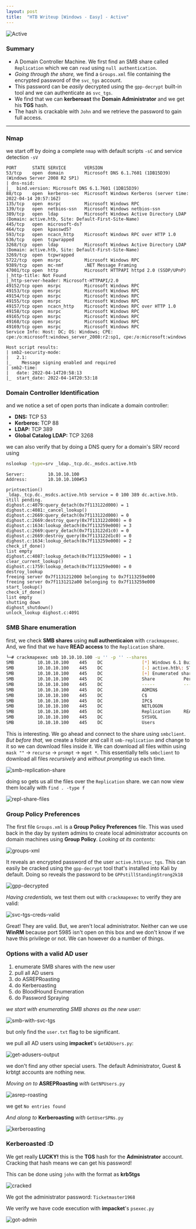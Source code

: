 ```yaml
---
layout: post
title:  "HTB Writeup [Windows - Easy] - Active"
---
```


![Active](/assets/Active/Active.png)

### Summary
- A Domain Controller Machine. We first find an SMB share called `Replication` which we can `read` using `null authentication`.
- *Going through the share,* we find a `Groups.xml` file containing the encrypted password of the `svc_tgs` account.
- This password can be *easily* decrypted using the `gpp-decrypt` built-in tool and we can authenticate as `svc_tgs`.
- We find that we can **kerberoast** the **Domain Administrator** and we get his **TGS** hash.
- The hash is crackable with `John` and we retrieve the password to gain full access.

---

### Nmap
we start off by doing a complete `nmap` with default scripts `-sC` and service detection `-sV`
```
PORT      STATE SERVICE       VERSION          
53/tcp    open  domain        Microsoft DNS 6.1.7601 (1DB15D39) (Windows Server 2008 R2 SP1)
| dns-nsid:                 
|_  bind.version: Microsoft DNS 6.1.7601 (1DB15D39)
88/tcp    open  kerberos-sec  Microsoft Windows Kerberos (server time: 2022-04-14 20:57:16Z)
135/tcp   open  msrpc         Microsoft Windows RPC                                                               
139/tcp   open  netbios-ssn   Microsoft Windows netbios-ssn
389/tcp   open  ldap          Microsoft Windows Active Directory LDAP (Domain: active.htb, Site: Default-First-Site-Name)
445/tcp   open  microsoft-ds?                  
464/tcp   open  kpasswd5?      
593/tcp   open  ncacn_http    Microsoft Windows RPC over HTTP 1.0
636/tcp   open  tcpwrapped                      
3268/tcp  open  ldap          Microsoft Windows Active Directory LDAP (Domain: active.htb, Site: Default-First-Site-Name)
3269/tcp  open  tcpwrapped                                                                                        
5722/tcp  open  msrpc         Microsoft Windows RPC
9389/tcp  open  mc-nmf        .NET Message Framing
47001/tcp open  http          Microsoft HTTPAPI httpd 2.0 (SSDP/UPnP)
|_http-title: Not Found                         
|_http-server-header: Microsoft-HTTPAPI/2.0    
49152/tcp open  msrpc         Microsoft Windows RPC                                                               
49153/tcp open  msrpc         Microsoft Windows RPC
49154/tcp open  msrpc         Microsoft Windows RPC
49155/tcp open  msrpc         Microsoft Windows RPC
49157/tcp open  ncacn_http    Microsoft Windows RPC over HTTP 1.0     
49158/tcp open  msrpc         Microsoft Windows RPC
49165/tcp open  msrpc         Microsoft Windows RPC
49168/tcp open  msrpc         Microsoft Windows RPC
49169/tcp open  msrpc         Microsoft Windows RPC
Service Info: Host: DC; OS: Windows; CPE: cpe:/o:microsoft:windows_server_2008:r2:sp1, cpe:/o:microsoft:windows
                                                         
Host script results:                           
| smb2-security-mode:                             
|   2.1:      
|_    Message signing enabled and required
| smb2-time:              
|   date: 2022-04-14T20:58:13                   
|_  start_date: 2022-04-14T20:53:18  
```
### Domain Controller Identification
and we notice a set of open ports than indicate a domain controller:
- **DNS:** TCP 53
- **Kerberos:** TCP 88
- **LDAP:** TCP 389
- **Global Catalog LDAP:** TCP 3268

we can also verify that by doing a DNS query for a domain's SRV record using 
```bash
nslookup -type=srv _ldap._tcp.dc._msdcs.active.htb
```
```
Server:         10.10.10.100
Address:        10.10.10.100#53

printsection()
_ldap._tcp.dc._msdcs.active.htb service = 0 100 389 dc.active.htb.
still pending.
dighost.c:4079:query_detach(0x7f113122d000) = 1
dighost.c:4081:_cancel_lookup()
dighost.c:2669:query_detach(0x7f113122d000) = 0
dighost.c:2669:destroy_query(0x7f113122d000) = 0
dighost.c:1634:lookup_detach(0x7f113259e000) = 3
dighost.c:2669:query_detach(0x7f113122d1c0) = 0
dighost.c:2669:destroy_query(0x7f113122d1c0) = 0
dighost.c:1634:lookup_detach(0x7f113259e000) = 2
check_if_done()
list empty
dighost.c:4087:lookup_detach(0x7f113259e000) = 1
clear_current_lookup()
dighost.c:1759:lookup_detach(0x7f113259e000) = 0
destroy_lookup
freeing server 0x7f1131212000 belonging to 0x7f113259e000
freeing server 0x7f1131212a00 belonging to 0x7f113259e000
start_lookup()
check_if_done()
list empty
shutting down
dighost_shutdown()
unlock_lookup dighost.c:4091
```

### SMB Share enumeration
first, we check **SMB shares** using **null authenticaion** with `crackmapexec`. And, we find that we have **READ access** to the `Replication` share.
```bash
└─# crackmapexec smb 10.10.10.100 -u '' -p '' --shares
SMB         10.10.10.100    445    DC               [*] Windows 6.1 Build 7601 x64 (name:DC) (domain:active.htb) (signing:True) (SMBv1:False)
SMB         10.10.10.100    445    DC               [-] active.htb\: STATUS_ACCESS_DENIED 
SMB         10.10.10.100    445    DC               [+] Enumerated shares
SMB         10.10.10.100    445    DC               Share           Permissions     Remark
SMB         10.10.10.100    445    DC               -----           -----------     ------
SMB         10.10.10.100    445    DC               ADMIN$                          Remote Admin
SMB         10.10.10.100    445    DC               C$                              Default share
SMB         10.10.10.100    445    DC               IPC$                            Remote IPC
SMB         10.10.10.100    445    DC               NETLOGON                        Logon server share 
SMB         10.10.10.100    445    DC               Replication     READ            
SMB         10.10.10.100    445    DC               SYSVOL                          Logon server share 
SMB         10.10.10.100    445    DC               Users 
```
This is interesting. We go ahead and connect to the share using `smbclient`. *But before that,* we create a folder and call it `smb-replication` and change to it so we can download files inside it. We can download all files within using `mask ""` -> `recurse` -> `prompt` -> `mget *`. This essentially tells `smbclient` to download all files *recursively* and *without prompting* us each time.

![smb-replication-share](/assets/Active/smb-replication-share.jpg)

doing so gets us all the files over the `Replication` share. we can now view them locally with `find . -type f`

![repl-share-files](/assets/Active/repl-share-files.jpg)

### Group Policy Preferences

The first file `Groups.xml` is a **Group Policy Preferences** file. This was used back in the day by system admins to create local administrator accounts on domain machines using **Group Policy**. *Looking at its contents:*

![groups-xml](/assets/Active/groups-xml.jpg)

It reveals an encrypted password of the user `active.htb\svc_tgs`. This can easily be cracked using the `gpp-decrypt` tool that's installed into Kali by default. Doing so reveals the password to be `GPPstillStandingStrong2k18`

![gpp-decrypted](/assets/Active/gpp-decrypted.jpg)

*Having credentials,* we test them out with `crackmapexec` to verify they are valid:

![svc-tgs-creds-valid](/assets/Active/svc-tgs-creds-valid.jpg)

Great! They are valid. But, we aren't local administrator. Neither can we use **WinRM** because port 5985 isn't open on this box and we don't know if we have this privilege or not. We can however do a number of things.

### Options with a valid AD user
1. enumerate SMB shares with the new user
2. pull all AD users
3. do ASREPRoasting
4. do Kerberoasting
5. do BloodHound Enumeration
6. do Password Spraying

*we start with enumerating SMB shares as the new user:*

![smb-with-svc-tgs](/assets/Active/smb-with-svc-tgs.jpg)

but only find the `user.txt` flag to be significant.

we pull all AD users using **impacket**'s `GetADUsers.py`:

![get-adusers-output](/assets/Active/get-adusers-output.jpg)

we don't find any other special users. The default Administrator, Guest & krbtgt accounts are nothing new.

*Moving on to* **ASREPRoasting** *with* `GetNPUsers.py`

![asrep-roasting](/assets/Active/asrep-roasting.jpg)

we get `No entries found`

*And along to* **Kerberoasting** *with* `GetUserSPNs.py`

![kerberoasting](/assets/Active/kerberoasting.jpg)

### Kerberoasted :D

We get really **LUCKY!** this is the **TGS** hash for the **Administrator** account. Cracking that hash means we can get his password!

This can be done using `john` with the format as **krb5tgs**

![cracked](/assets/Active/cracked.jpg)

We got the administrator password: `Ticketmaster1968`

We verify we have code execution with **impacket**'s `psexec.py`

![got-admin](/assets/Active/got-admin.jpg)